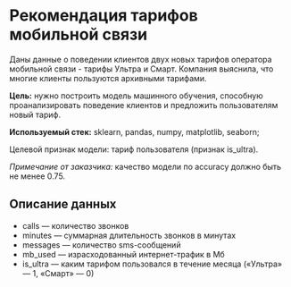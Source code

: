 # Рекомендация тарифов мобильной связи
Даны данные о поведении клиентов двух новых тарифов оператора мобильной связи - тарифы Ультра и Смарт. Компания выяснила, что многие клиенты пользуются архивными тарифами.

**Цель:** нужно построить модель машинного обучения, способную проанализировать поведение клиентов и предложить пользователям новый тариф.

**Используемый стек:** sklearn, pandas, numpy, matplotlib, seaborn;

Целевой признак модели: тариф пользователя (признак is_ultra).

*Примечание от заказчика:* качество модели по accuracy должно быть не менее 0.75.

## Описание данных
  - сalls — количество звонков
  - minutes — суммарная длительность звонков в минутах
  - messages — количество sms-сообщений
  - mb_used — израсходованный интернет-трафик в Мб
  - is_ultra — каким тарифом пользовался в течение месяца («Ультра» — 1, «Смарт» — 0)
